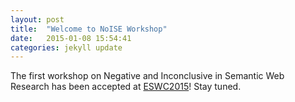 ```yaml
---
layout: post
title:  "Welcome to NoISE Workshop"
date:   2015-01-08 15:54:41
categories: jekyll update
---
```


The first workshop on Negative and Inconclusive in Semantic Web Research has been accepted at [ESWC2015](http://2015.eswc-conferences.org/)! Stay tuned.
